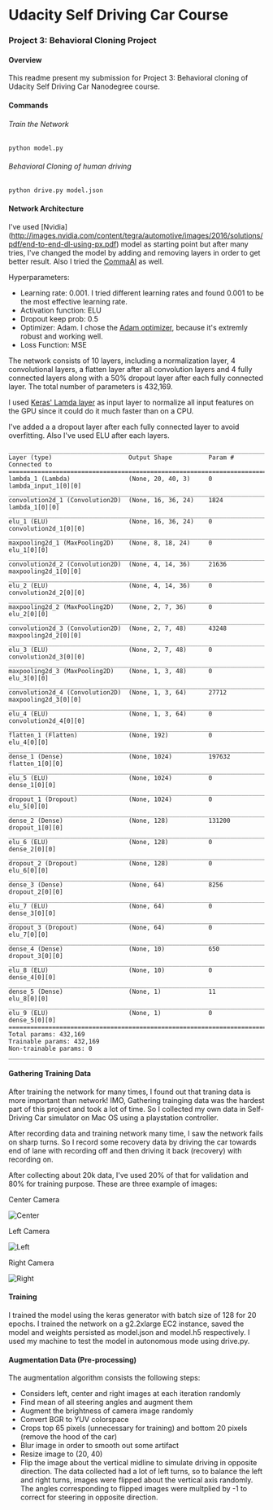 # Udacity Self Driving Car Course

### Project 3: Behavioral Cloning Project

#### Overview
This readme present my submission for Project 3: Behavioral cloning of Udacity Self Driving Car Nanodegree course.


#### Commands
###### Train the Network
```python model.py```

###### Behavioral Cloning of human driving
```python drive.py model.json```


#### Network Architecture
I've used [Nvidia] (http://images.nvidia.com/content/tegra/automotive/images/2016/solutions/pdf/end-to-end-dl-using-px.pdf) model as starting point but after many tries, I've changed the model by adding and removing layers in order to get better result. Also I tried the [CommaAI](https://github.com/commaai/research/blob/master/train_steering_model.py) as well.

Hyperparameters:
* Learning rate: 0.001. I tried different learning rates and found 0.001 to be the most effective learning rate.
* Activation function: ELU
* Dropout keep prob: 0.5
* Optimizer: Adam. I chose the [Adam optimizer](https://keras.io/optimizers/#adam), because it's extremly robust and working well.
* Loss Function: MSE

The network consists of 10 layers, including a normalization layer, 4 convolutional layers, a flatten layer after all convolution layers and 4 fully connected layers along with a 50% dropout layer after each fully connected layer. The total number of parameters is 432,169.

I used [Keras' Lamda layer](https://keras.io/layers/core/#lambda) as input layer to normalize all input features on the GPU since it could do it much faster than on a CPU.

I've added a a dropout layer after each fully connected layer to avoid overfitting. Also I've used ELU after each layers.

```
____________________________________________________________________________________________________
Layer (type)                     Output Shape          Param #     Connected to                     
====================================================================================================
lambda_1 (Lambda)                (None, 20, 40, 3)     0           lambda_input_1[0][0]             
____________________________________________________________________________________________________
convolution2d_1 (Convolution2D)  (None, 16, 36, 24)    1824        lambda_1[0][0]                   
____________________________________________________________________________________________________
elu_1 (ELU)                      (None, 16, 36, 24)    0           convolution2d_1[0][0]            
____________________________________________________________________________________________________
maxpooling2d_1 (MaxPooling2D)    (None, 8, 18, 24)     0           elu_1[0][0]                      
____________________________________________________________________________________________________
convolution2d_2 (Convolution2D)  (None, 4, 14, 36)     21636       maxpooling2d_1[0][0]             
____________________________________________________________________________________________________
elu_2 (ELU)                      (None, 4, 14, 36)     0           convolution2d_2[0][0]            
____________________________________________________________________________________________________
maxpooling2d_2 (MaxPooling2D)    (None, 2, 7, 36)      0           elu_2[0][0]                      
____________________________________________________________________________________________________
convolution2d_3 (Convolution2D)  (None, 2, 7, 48)      43248       maxpooling2d_2[0][0]             
____________________________________________________________________________________________________
elu_3 (ELU)                      (None, 2, 7, 48)      0           convolution2d_3[0][0]            
____________________________________________________________________________________________________
maxpooling2d_3 (MaxPooling2D)    (None, 1, 3, 48)      0           elu_3[0][0]                      
____________________________________________________________________________________________________
convolution2d_4 (Convolution2D)  (None, 1, 3, 64)      27712       maxpooling2d_3[0][0]             
____________________________________________________________________________________________________
elu_4 (ELU)                      (None, 1, 3, 64)      0           convolution2d_4[0][0]            
____________________________________________________________________________________________________
flatten_1 (Flatten)              (None, 192)           0           elu_4[0][0]                      
____________________________________________________________________________________________________
dense_1 (Dense)                  (None, 1024)          197632      flatten_1[0][0]                  
____________________________________________________________________________________________________
elu_5 (ELU)                      (None, 1024)          0           dense_1[0][0]                    
____________________________________________________________________________________________________
dropout_1 (Dropout)              (None, 1024)          0           elu_5[0][0]                      
____________________________________________________________________________________________________
dense_2 (Dense)                  (None, 128)           131200      dropout_1[0][0]                  
____________________________________________________________________________________________________
elu_6 (ELU)                      (None, 128)           0           dense_2[0][0]                    
____________________________________________________________________________________________________
dropout_2 (Dropout)              (None, 128)           0           elu_6[0][0]                      
____________________________________________________________________________________________________
dense_3 (Dense)                  (None, 64)            8256        dropout_2[0][0]                  
____________________________________________________________________________________________________
elu_7 (ELU)                      (None, 64)            0           dense_3[0][0]                    
____________________________________________________________________________________________________
dropout_3 (Dropout)              (None, 64)            0           elu_7[0][0]                      
____________________________________________________________________________________________________
dense_4 (Dense)                  (None, 10)            650         dropout_3[0][0]                  
____________________________________________________________________________________________________
elu_8 (ELU)                      (None, 10)            0           dense_4[0][0]                    
____________________________________________________________________________________________________
dense_5 (Dense)                  (None, 1)             11          elu_8[0][0]                      
____________________________________________________________________________________________________
elu_9 (ELU)                      (None, 1)             0           dense_5[0][0]                    
====================================================================================================
Total params: 432,169
Trainable params: 432,169
Non-trainable params: 0
____________________________________________________________________________________________________
```

#### Gathering Training Data
After training the network for many times, I found out that traning data is more important than network! IMO, Gathering trainging data was the hardest part of this project and took a lot of time. So I collected my own data in Self-Driving Car simulator on Mac OS using a playstation controller.

After recording data and training network many time, I saw the network fails on sharp turns. So I record some recovery data by driving the car towards end of lane with recording off and then driving it back (recovery) with recording on.

After collecting about 20k data, I've used 20% of that for validation and 80% for training purpose. These are three example of images:

Center Camera

![Center](./center_camera_image_sample.jpg)

Left Camera

![Left](./left_camera_image_sample.jpg)

Right Camera

![Right](./right_camera_image_sample.jpg)

#### Training
I trained the model using the keras generator with batch size of 128 for 20 epochs. I trained the network on a g2.2xlarge EC2 instance, saved the model and weights persisted as model.json and model.h5 respectively. I used my machine to test the model in autonomous mode using drive.py.

#### Augmentation Data (Pre-processing)
The augmentation algorithm consists the following steps:
* Considers left, center and right images at each iteration randomly
* Find mean of all steering angles and augment them
* Augment the brightness of camera image randomly
* Convert BGR to YUV colorspace
* Crops top 65 pixels (unnecessary for training) and bottom 20 pixels (remove the hood of the car)
* Blur image in order to smooth out some artifact
* Resize image to (20, 40)
* Flip the image about the vertical midline to simulate driving in opposite direction. The data collected had a lot of left turns, so to balance the left and right turns, images were flipped about the vertical axis randomly. The angles corresponding to flipped images were multplied by -1 to correct for steering in opposite direction.
